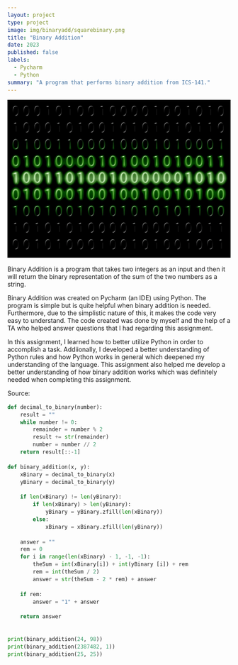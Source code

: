 ```yaml
---
layout: project
type: project
image: img/binaryadd/squarebinary.png
title: "Binary Addition"
date: 2023
published: false
labels:
  - Pycharm
  - Python
summary: "A program that performs binary addition from ICS-141."
---
```


<img class="img-fluid" src="../img/binaryadd/binarypic.jpg">

Binary Addition is a program that takes two integers as an input and then it will return the binary representation of the sum of the two numbers as a string. 

Binary Addition was created on Pycharm (an IDE) using Python. The program is simple but is quite helpful when binary addition is needed. Furthermore, due to the simplistic nature of this, it makes the code very easy to understand. The code created was done by myself and the help of a TA who helped answer questions that I had regarding this assignment.

In this assignment, I learned how to better utilize Python in order to accomplish a task. Addiionally, I developed a better understanding of Python rules and how Python works in general which deepened my understanding of the language. This assignment also helped me develop a better understanding of how binary addition works which was definitely needed when completing this assignment. 

Source:

```py
def decimal_to_binary(number):
    result = ""
    while number != 0:
        remainder = number % 2
        result += str(remainder)
        number = number // 2
    return result[::-1]

def binary_addition(x, y):
    xBinary = decimal_to_binary(x)
    yBinary = decimal_to_binary(y)

    if len(xBinary) != len(yBinary):
        if len(xBinary) > len(yBinary):
            yBinary = yBinary.zfill(len(xBinary))
        else:
            xBinary = xBinary.zfill(len(yBinary))

    answer = ""
    rem = 0
    for i in range(len(xBinary) - 1, -1, -1):
        theSum = int(xBinary[i]) + int(yBinary [i]) + rem
        rem = int(theSum / 2)
        answer = str(theSum - 2 * rem) + answer

    if rem:
        answer = "1" + answer

    return answer


print(binary_addition(24, 98))
print(binary_addition(2387482, 1))
print(binary_addition(25, 25))
```